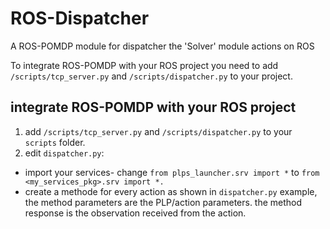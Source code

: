 # ROS-Dispatcher
A ROS-POMDP module for dispatcher the 'Solver' module actions on ROS

To integrate ROS-POMDP with your ROS project you need to add `/scripts/tcp_server.py` and `/scripts/dispatcher.py` to your project.

## integrate ROS-POMDP with your ROS project
1. add `/scripts/tcp_server.py` and `/scripts/dispatcher.py` to your `scripts` folder.
2. edit `dispatcher.py`:
* import your services- change `from plps_launcher.srv import *` to `from <my_services_pkg>.srv import *.`
* create a methode for every action as shown in `dispatcher.py` example, the method parameters are the PLP/action parameters. the method response is the observation received from the action.

